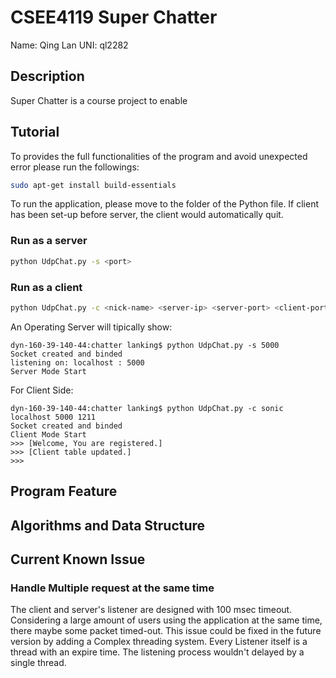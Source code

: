 # CSEE4119 Super Chatter

Name: Qing Lan						UNI: ql2282

## Description
Super Chatter is a course project to enable 

## Tutorial
To provides the full functionalities of the program and avoid unexpected error please run the followings:
```bash
sudo apt-get install build-essentials
```
To run the application, please move to the folder of the Python file. If client has been set-up before server, the client would automatically quit.

### Run as a server

```bash
python UdpChat.py -s <port>
```
### Run as a client
```bash
python UdpChat.py -c <nick-name> <server-ip> <server-port> <client-port>
```

An Operating Server will tipically show:
```
dyn-160-39-140-44:chatter lanking$ python UdpChat.py -s 5000
Socket created and binded
listening on: localhost : 5000
Server Mode Start
```
For Client Side:
```
dyn-160-39-140-44:chatter lanking$ python UdpChat.py -c sonic localhost 5000 1211
Socket created and binded
Client Mode Start
>>> [Welcome, You are registered.]
>>> [Client table updated.]
>>> 
```

## Program Feature

## Algorithms and Data Structure

## Current Known Issue

### Handle Multiple request at the same time
The client and server's listener are designed with 100 msec timeout. Considering a large amount of users using the application at the same time, there maybe some packet timed-out. This issue could be fixed in the future version by adding a Complex threading system. Every Listener itself is a thread with an expire time. The listening process wouldn't delayed by a single thread. 